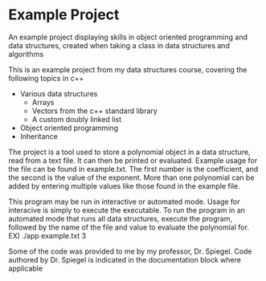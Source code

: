 # Example Project
An example project displaying skills in object oriented programming and data structures, created when taking a class in data structures and algorithms

This is an example project from my data structures course, covering the following topics in c++
  - Various data structures
    - Arrays
    - Vectors from the c++ standard library
    - A custom doubly linked list
  - Object oriented programming 
  - Inheritance 

The project is a tool used to store a polynomial object in a data structure, read from a text file. It can then be printed or evaluated.
Example usage for the file can be found in example.txt. The first number is the coefficient, and the second is the value of the exponent. More than 
one polynomial can be added by entering multiple values like those found in the example file. 

This program may be run in interactive or automated mode. Usage for interacive is simply to execute the executable. To run the program in 
an automated mode that runs all data structures, execute the program, followed by the name of the file and value to evaluate the polynomial for. 
EX) ./app example.txt 3

Some of the code was provided to me by my professor, Dr. Spiegel. Code authored by Dr. Spiegel is indicated in the documentation block where applicable 
